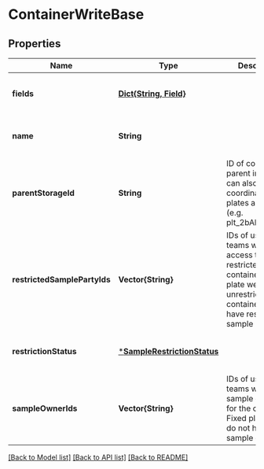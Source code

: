 # ContainerWriteBase


## Properties
Name | Type | Description | Notes
------------ | ------------- | ------------- | -------------
**fields** | [**Dict{String, Field}**](Field.md) |  | [optional] [default to nothing]
**name** | **String** |  | [optional] [default to nothing]
**parentStorageId** | **String** | ID of containing parent inventory, can also specify a coordinate for plates and boxes (e.g. plt_2bAks9dx:a2). | [optional] [default to nothing]
**restrictedSamplePartyIds** | **Vector{String}** | IDs of users or teams who have access to use a restricted container. Fixed plate wells and unrestricted containers do not have restricted sample parties.  | [optional] [default to nothing]
**restrictionStatus** | [***SampleRestrictionStatus**](SampleRestrictionStatus.md) |  | [optional] [default to nothing]
**sampleOwnerIds** | **Vector{String}** | IDs of users or teams who are sample owners for the container. Fixed plate wells do not have sample owners.  | [optional] [default to nothing]


[[Back to Model list]](../README.md#models) [[Back to API list]](../README.md#api-endpoints) [[Back to README]](../README.md)


